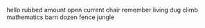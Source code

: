 hello rubbed amount open current chair remember living dug climb mathematics barn dozen fence jungle